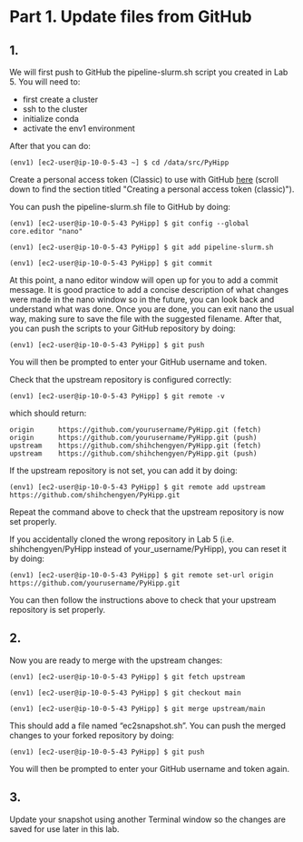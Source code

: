 # Part 1. Update files from GitHub 

## 1.
We will first push to GitHub the pipeline-slurm.sh script you created in Lab 5. You will need to:
- first create a cluster
- ssh to the cluster
- initialize conda
- activate the env1 environment

After that you can do:

```shell
(env1) [ec2-user@ip-10-0-5-43 ~] $ cd /data/src/PyHipp
```

Create a personal access token (Classic) to use with GitHub [here](https://docs.github.com/en/authentication/keeping-your-account-and-data-secure/creating-a-personal-access-token) (scroll down to find the section titled "Creating a personal access token (classic)"). 

You can push the pipeline-slurm.sh file to GitHub by doing:
```shell
(env1) [ec2-user@ip-10-0-5-43 PyHipp] $ git config --global core.editor "nano"

(env1) [ec2-user@ip-10-0-5-43 PyHipp] $ git add pipeline-slurm.sh

(env1) [ec2-user@ip-10-0-5-43 PyHipp] $ git commit
```

At this point, a nano editor window will open up for you to add a commit message. It is good practice to add a concise description of what changes were made in the nano window so in the future, you can look back and understand what was done. Once you are done, you can exit nano the usual way, making sure to save the file with the suggested filename. After that, you can push the scripts to your GitHub repository by doing:

```shell
(env1) [ec2-user@ip-10-0-5-43 PyHipp] $ git push
```

You will then be prompted to enter your GitHub username and token. 

Check that the upstream repository is configured correctly:

```shell
(env1) [ec2-user@ip-10-0-5-43 PyHipp] $ git remote -v
```

which should return:

```shell
origin		https://github.com/yourusername/PyHipp.git (fetch)
origin		https://github.com/yourusername/PyHipp.git (push)
upstream	https://github.com/shihchengyen/PyHipp.git (fetch)
upstream	https://github.com/shihchengyen/PyHipp.git (push)
```

If the upstream repository is not set, you can add it by doing:

```shell
(env1) [ec2-user@ip-10-0-5-43 PyHipp] $ git remote add upstream https://github.com/shihchengyen/PyHipp.git
```

Repeat the command above to check that the upstream repository is now set properly. 

If you accidentally cloned the wrong repository in Lab 5 (i.e. shihchengyen/PyHipp instead of your_username/PyHipp), you can reset it by doing:

```shell
(env1) [ec2-user@ip-10-0-5-43 PyHipp] $ git remote set-url origin https://github.com/yourusername/PyHipp.git
```
You can then follow the instructions above to check that your upstream repository is set properly.

## 2.
Now you are ready to merge with the upstream changes:

```shell
(env1) [ec2-user@ip-10-0-5-43 PyHipp] $ git fetch upstream

(env1) [ec2-user@ip-10-0-5-43 PyHipp] $ git checkout main

(env1) [ec2-user@ip-10-0-5-43 PyHipp] $ git merge upstream/main
```

This should add a file named “ec2snapshot.sh”. You can push the merged changes to your forked repository by doing:

```shell
(env1) [ec2-user@ip-10-0-5-43 PyHipp] $ git push
```

You will then be prompted to enter your GitHub username and token again. 

## 3.
Update your snapshot using another Terminal window so the changes are saved for use later in this lab.
